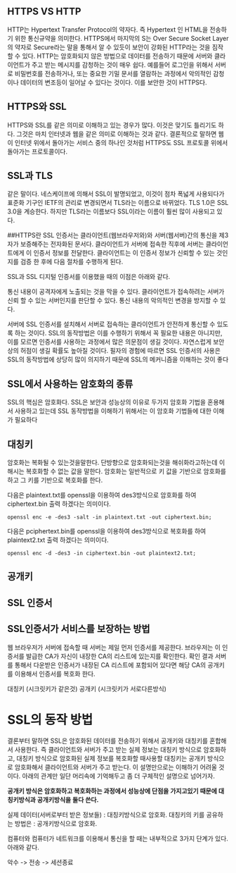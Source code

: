 
## HTTPS VS HTTP
HTTP는 Hypertext Transfer Protocol의 약자다. 즉 Hypertext 인 HTML을 전송하기 위한 통신규약을 의미한다. HTTPS에서 마지막의 S는 Over Secure Socket Layer의 약자로 Secure라는 말을 통해서 알 수 있듯이 보안이 강화된 HTTP라는 것을 짐작할 수 있다. HTTP는 암호화되지 않은 방법으로 데이터를 전송하기 때문에 서버와 클라이언트가 주고 받는 메시지를 감청하는 것이 매우 쉽다. 예를들어 로그인을 위해서 서버로 비밀번호를 전송하거나, 또는 중요한 기밀 문서를 열람하는 과정에서 악의적인 감청이나 데이터의 변조등이 일어날 수 있다는 것이다. 이를 보안한 것이 HTTPS다.


## HTTPS와 SSL
HTTPS와 SSL를 같은 의미로 이해하고 있는 경우가 많다. 이것은 맞기도 틀리기도 하다. 그것은 마치 인터넷과 웹을 같은 의미로 이해하는 것과 같다. 결론적으로 말하면 웹이 인터넷 위에서 돌아가는 서비스 중의 하나인 것처럼 HTTPS도 SSL 프로토콜 위에서 돌아가는 프로토콜이다.

## SSL과 TLS
같은 말이다. 네스케이프에 의해서 SSL이 발명되었고, 이것이 점차 폭넓게 사용되다가 표준화 기구인 IETF의 관리로 변경되면서 TLS라는 이름으로 바뀌었다. TLS 1.0은 SSL 3.0을 계승한다. 하지만 TLS라는 이름보다 SSL이라는 이름이 훨씬 많이 사용되고 있다.

##HTTPS란
SSL 인증서는 클라이언트(웹브라우저와)와 서버(웹서버)간의 통신을 제3자가 보증해주는 전자화된 문서다. 클라이언트가 서버에 접속한 직후에 서버는 클라이언트에게 이 인증서 정보를 전달한다. 클라이언트는 이 인증서 정보가 신뢰할 수 있는 것인지를 검증 한 후에 다음 절차를 수행하게 된다. 


SSL과 SSL 디지털 인증서를 이용했을 때의 이점은 아래와 같다.

통신 내용이 공격자에게 노출되는 것을 막을 수 있다. 
클라이언트가 접속하려는 서버가 신뢰 할 수 있는 서버인지를 판단할 수 있다.
통신 내용의 악의적인 변경을 방지할 수 있다. 

 
 서버에 SSL 인증서를 설치해서 서버로 접속하는 클라이언트가 안전하게 통신할 수 있도록 하는 것이다. SSL의 동작방법은 이를 수행하기 위해서 꼭 필요한 내용은 아니지만, 이를 모르면 인증서를 사용하는 과정에서 많은 의문점이 생길 것이다. 자연스럽게 보안상의 허점이 생길 확률도 높아질 것이다. 필자의 경험에 따르면 SSL 인증서의 사용은 SSL의 동작방법에 상당히 많이 의지하기 때문에 SSL의 메커니즘을 이해하는 것이 좋다



 ## SSL에서 사용하는 암호화의 종류 



 SSL의 핵심은 암호화다. SSL은 보안과 성능상의 이유로 두가지 암호화 기법을 혼용해서 사용하고 있는데 SSL 동작방법을 이해하기 위해서는 이 암호화 기법들에 대한 이해가 필요하다

 ## 대칭키
 암호화는 복화될 수 있는것을말한다. 단방향으로 암호화되는것을 해쉬화라고하는데 이 해시는 복호화할 수 없는 값을 말한다. 암호화는 일반적으로 키 값을 기반으로 암호화를 하고 그 키를 기반으로 복호화를 한다.

다음은 plaintext.txt를 openssl을 이용하여 des3방식으로 암호화를 하여 ciphertext.bin 출력 하겠다는 의미이다.
```
openssl enc -e -des3 -salt -in plaintext.txt -out ciphertext.bin;
```
다음은 pciphertext.bin를 openssl을 이용하여 des3방식으로 복호화를 하여 plaintext2.txt  출력 하겠다는 의미이다.
```
openssl enc -d -des3 -in ciphertext.bin -out plaintext2.txt;
```

 ## 공개키





 ## SSL 인증서




 ## SSL인증서가 서비스를 보장하는 방법
웹 브라우저가 서버에 접속할 때 서버는 제일 먼저 인증서를 제공한다. 브라우저는 이 인증서를 발급한 CA가 자신이 내장한 CA의 리스트에 있는지를 확인한다.  확인 결과 서버를 통해서 다운받은 인증서가 내장된 CA 리스트에 포함되어 있다면 해당 CA의 공개키를 이용해서 인증서를 복호화 한다. 

대칭키 (시크릿키가 같은것)
공개키 (시크릿키가 서로다른방식)

# SSL의 동작 방법
결론부터 말하면 SSL은 암호화된 데이터를 전송하기 위해서 공개키와 대칭키를 혼합해서 사용한다. 즉 클라이언트와 서버가 주고 받는 실제 정보는 대칭키 방식으로 암호화하고, 대칭키 방식으로 암호화된 실제 정보를 복호화할 때사용할 대칭키는 공개키 방식으로 암호화해서 클라이언트와 서버가 주고 받는다. 이 설명만으로는 이해하기 어려울 것이다. 아래의 관계만 일단 머리속에 기억해두고 좀 더 구체적인 설명으로 넘어가자.

**공개키 방식은 암호화하고 복호화하는 과정에서 성능상에 단점을 가지고있기 때문에  대칭키방식과 공개키방식을 둘다 쓴다.**

실제 데이터(서버로부터 받은 정보들) : 대칭키방식으로 암호화.
대칭키의 키를 공유하는 방법은 : 공개키방식으로 암호화.




컴퓨터와 컴퓨터가 네트워크를 이용해서 통신을 할 때는 내부적으로 3가지 단계가 있다. 아래와 같다.

악수 -> 전송 -> 세션종료
